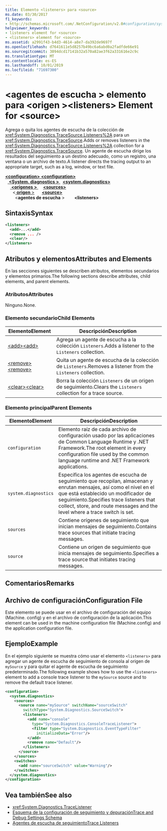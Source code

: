 ```yaml
---
title: Elemento <listeners> para <source>
ms.date: 03/30/2017
f1_keywords:
- http://schemas.microsoft.com/.NetConfiguration/v2.0#configuration/system.diagnostics/sources/source/listeners
helpviewer_keywords:
- listeners element for <source>
- <listeners> element for <source>
ms.assetid: a2991f43-b4d3-4614-a8e7-da392de9697f
ms.openlocfilehash: d7641611e5d8257b49bc6a6abd0a2fadfde66e91
ms.sourcegitcommit: 3094dcd17141b32a570a82ae3f62a331616e2c9c
ms.translationtype: MT
ms.contentlocale: es-ES
ms.lasthandoff: 10/01/2019
ms.locfileid: "71697300"
---
```

# <a name="listeners-element-for-source"></a><span data-ttu-id="6ed65-102">\<agentes de escucha > elemento para \<origen ></span><span class="sxs-lookup"><span data-stu-id="6ed65-102">\<listeners> Element for \<source></span></span>
<span data-ttu-id="6ed65-103">Agrega o quita los agentes de escucha de la colección de <xref:System.Diagnostics.TraceSource.Listeners%2A> para un <xref:System.Diagnostics.TraceSource>.</span><span class="sxs-lookup"><span data-stu-id="6ed65-103">Adds or removes listeners in the <xref:System.Diagnostics.TraceSource.Listeners%2A> collection for a <xref:System.Diagnostics.TraceSource>.</span></span> <span data-ttu-id="6ed65-104">Un agente de escucha dirige los resultados del seguimiento a un destino adecuado, como un registro, una ventana o un archivo de texto.</span><span class="sxs-lookup"><span data-stu-id="6ed65-104">A listener directs the tracing output to an appropriate target, such as a log, window, or text file.</span></span>  
  
[<span data-ttu-id="6ed65-105"> **\<configuration>** </span><span class="sxs-lookup"><span data-stu-id="6ed65-105">**\<configuration>**</span></span>](../configuration-element.md)  
<span data-ttu-id="6ed65-106">&nbsp;&nbsp;[ **\<System. diagnostics >** ](system-diagnostics-element.md)</span><span class="sxs-lookup"><span data-stu-id="6ed65-106">&nbsp;&nbsp;[**\<system.diagnostics>**](system-diagnostics-element.md)</span></span>  
<span data-ttu-id="6ed65-107">&nbsp;&nbsp;&nbsp;&nbsp;[ **\<orígenes >** ](sources-element.md)</span><span class="sxs-lookup"><span data-stu-id="6ed65-107">&nbsp;&nbsp;&nbsp;&nbsp;[**\<sources>**](sources-element.md)</span></span>  
<span data-ttu-id="6ed65-108">&nbsp;&nbsp;&nbsp;&nbsp;&nbsp;&nbsp;\<[ **origen** >](source-element.md)</span><span class="sxs-lookup"><span data-stu-id="6ed65-108">&nbsp;&nbsp;&nbsp;&nbsp;&nbsp;&nbsp;[**\<source>**](source-element.md)</span></span>  
<span data-ttu-id="6ed65-109">&nbsp;&nbsp;&nbsp;&nbsp;&nbsp;&nbsp;&nbsp;&nbsp;\<**agentes de escucha** ></span><span class="sxs-lookup"><span data-stu-id="6ed65-109">&nbsp;&nbsp;&nbsp;&nbsp;&nbsp;&nbsp;&nbsp;&nbsp;**\<listeners>**</span></span>  
  
## <a name="syntax"></a><span data-ttu-id="6ed65-110">Sintaxis</span><span class="sxs-lookup"><span data-stu-id="6ed65-110">Syntax</span></span>  
  
```xml  
<listeners>   
  <add>...</add>  
  <remove ... />  
  <clear/>  
</listeners>  
```  
  
## <a name="attributes-and-elements"></a><span data-ttu-id="6ed65-111">Atributos y elementos</span><span class="sxs-lookup"><span data-stu-id="6ed65-111">Attributes and Elements</span></span>  
 <span data-ttu-id="6ed65-112">En las secciones siguientes se describen atributos, elementos secundarios y elementos primarios.</span><span class="sxs-lookup"><span data-stu-id="6ed65-112">The following sections describe attributes, child elements, and parent elements.</span></span>  
  
### <a name="attributes"></a><span data-ttu-id="6ed65-113">Atributos</span><span class="sxs-lookup"><span data-stu-id="6ed65-113">Attributes</span></span>  
 <span data-ttu-id="6ed65-114">Ninguno.</span><span class="sxs-lookup"><span data-stu-id="6ed65-114">None.</span></span>  
  
### <a name="child-elements"></a><span data-ttu-id="6ed65-115">Elemento secundario</span><span class="sxs-lookup"><span data-stu-id="6ed65-115">Child Elements</span></span>  
  
|<span data-ttu-id="6ed65-116">Elemento</span><span class="sxs-lookup"><span data-stu-id="6ed65-116">Element</span></span>|<span data-ttu-id="6ed65-117">Descripción</span><span class="sxs-lookup"><span data-stu-id="6ed65-117">Description</span></span>|  
|-------------|-----------------|  
|[<span data-ttu-id="6ed65-118">\<add></span><span class="sxs-lookup"><span data-stu-id="6ed65-118">\<add></span></span>](add-element-for-listeners-for-source.md)|<span data-ttu-id="6ed65-119">Agrega un agente de escucha a la colección `Listeners`.</span><span class="sxs-lookup"><span data-stu-id="6ed65-119">Adds a listener to the `Listeners` collection.</span></span>|  
|[<span data-ttu-id="6ed65-120">\<remove></span><span class="sxs-lookup"><span data-stu-id="6ed65-120">\<remove></span></span>](remove-element-for-listeners-for-source.md)|<span data-ttu-id="6ed65-121">Quita un agente de escucha de la colección de `Listeners`.</span><span class="sxs-lookup"><span data-stu-id="6ed65-121">Removes a listener from the `Listeners` collection.</span></span>|  
|[<span data-ttu-id="6ed65-122">\<clear></span><span class="sxs-lookup"><span data-stu-id="6ed65-122">\<clear></span></span>](clear-element-for-listeners-for-source.md)|<span data-ttu-id="6ed65-123">Borra la colección `Listeners` de un origen de seguimiento.</span><span class="sxs-lookup"><span data-stu-id="6ed65-123">Clears the `Listeners` collection for a trace source.</span></span>|  
  
### <a name="parent-elements"></a><span data-ttu-id="6ed65-124">Elemento principal</span><span class="sxs-lookup"><span data-stu-id="6ed65-124">Parent Elements</span></span>  
  
|<span data-ttu-id="6ed65-125">Elemento</span><span class="sxs-lookup"><span data-stu-id="6ed65-125">Element</span></span>|<span data-ttu-id="6ed65-126">Descripción</span><span class="sxs-lookup"><span data-stu-id="6ed65-126">Description</span></span>|  
|-------------|-----------------|  
|`configuration`|<span data-ttu-id="6ed65-127">Elemento raíz de cada archivo de configuración usado por las aplicaciones de Common Language Runtime y .NET Framework.</span><span class="sxs-lookup"><span data-stu-id="6ed65-127">The root element in every configuration file used by the common language runtime and .NET Framework applications.</span></span>|  
|`system.diagnostics`|<span data-ttu-id="6ed65-128">Especifica los agentes de escucha de seguimiento que recopilan, almacenan y enrutan mensajes, así como el nivel en el que está establecido un modificador de seguimiento.</span><span class="sxs-lookup"><span data-stu-id="6ed65-128">Specifies trace listeners that collect, store, and route messages and the level where a trace switch is set.</span></span>|  
|`sources`|<span data-ttu-id="6ed65-129">Contiene orígenes de seguimiento que inician mensajes de seguimiento.</span><span class="sxs-lookup"><span data-stu-id="6ed65-129">Contains trace sources that initiate tracing messages.</span></span>|  
|`source`|<span data-ttu-id="6ed65-130">Contiene un origen de seguimiento que inicia mensajes de seguimiento.</span><span class="sxs-lookup"><span data-stu-id="6ed65-130">Specifies a trace source that initiates tracing messages.</span></span>|  
  
## <a name="remarks"></a><span data-ttu-id="6ed65-131">Comentarios</span><span class="sxs-lookup"><span data-stu-id="6ed65-131">Remarks</span></span>  
  
## <a name="configuration-file"></a><span data-ttu-id="6ed65-132">Archivo de configuración</span><span class="sxs-lookup"><span data-stu-id="6ed65-132">Configuration File</span></span>  
 <span data-ttu-id="6ed65-133">Este elemento se puede usar en el archivo de configuración del equipo (Machine. config) y en el archivo de configuración de la aplicación.</span><span class="sxs-lookup"><span data-stu-id="6ed65-133">This element can be used in the machine configuration file (Machine.config) and the application configuration file.</span></span>  
  
## <a name="example"></a><span data-ttu-id="6ed65-134">Ejemplo</span><span class="sxs-lookup"><span data-stu-id="6ed65-134">Example</span></span>  
 <span data-ttu-id="6ed65-135">En el ejemplo siguiente se muestra cómo usar el elemento `<listeners>` para agregar un agente de escucha de seguimiento de consola al origen de `mySource` y para quitar el agente de escucha de seguimiento predeterminado.</span><span class="sxs-lookup"><span data-stu-id="6ed65-135">The following example shows how to use the `<listeners>` element to add a console trace listener to the `mySource` source and to remove the default trace listener.</span></span>  
  
```xml  
<configuration>  
  <system.diagnostics>  
    <sources>  
      <source name="mySource" switchName="sourceSwitch"   
        switchType="System.Diagnostics.SourceSwitch">  
        <listeners>  
          <add name="console"   
            type="System.Diagnostics.ConsoleTraceListener">  
            <filter type="System.Diagnostics.EventTypeFilter"   
              initializeData="Error"/>  
          </add>  
          <remove name="Default"/>  
        </listeners>  
      </source>  
    </sources>  
    <switches>  
      <add name="sourceSwitch" value="Warning"/>  
    </switches>  
  </system.diagnostics>  
</configuration>  
```  
  
## <a name="see-also"></a><span data-ttu-id="6ed65-136">Vea también</span><span class="sxs-lookup"><span data-stu-id="6ed65-136">See also</span></span>

- <xref:System.Diagnostics.TraceListener>
- [<span data-ttu-id="6ed65-137">Esquema de la configuración de seguimiento y depuración</span><span class="sxs-lookup"><span data-stu-id="6ed65-137">Trace and Debug Settings Schema</span></span>](index.md)
- [<span data-ttu-id="6ed65-138">Agentes de escucha de seguimiento</span><span class="sxs-lookup"><span data-stu-id="6ed65-138">Trace Listeners</span></span>](../../../debug-trace-profile/trace-listeners.md)
